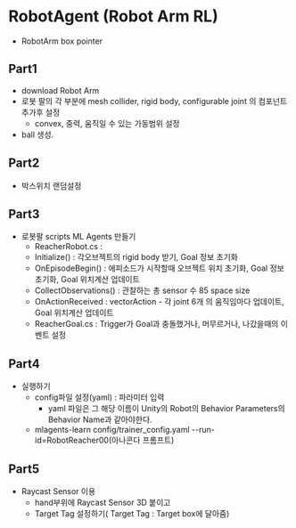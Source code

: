 # RobotAgent (Robot Arm RL)
- RobotArm box pointer

## Part1
- download Robot Arm
- 로봇 팔의 각 부분에 mesh collider, rigid body, configurable joint 의 컴포넌트 추가후 설정
  - convex, 중력, 움직일 수 있는 가동범위 설정
- ball 생성.
## Part2
- 박스위치 랜덤설정
## Part3
- 로봇팔 scripts ML Agents 만들기
  -  ReacherRobot.cs : 
    - Initialize() : 각오브젝트의 rigid body 받기, Goal 정보 초기화
    - OnEpisodeBegin() : 에피소드가 시작할때 오브젝트 위치 초기화, Goal 정보 초기화, Goal 위치계산 업데이트
    - CollectObservations() : 관찰하는 총 sensor 수 85 space size
    - OnActionReceived : vectorAction - 각 joint 6개 의 움직임마다 업데이트, Goal 위치계산 업데이트
  -  ReacherGoal.cs : Trigger가 Goal과 충돌했거나, 머무르거나, 나갔을때의 이벤트 설정
## Part4
- 실행하기
  - config파일 설정(yaml) : 파라미터 입력
    - yaml 파일은 그 해당 이름이 Unity의 Robot의 Behavior Parameters의 Behavior Name과 같아야한다.
  - mlagents-learn config/trainer_config.yaml --run-id=RobotReacher00(아나콘다 프롬프트)

## Part5
- Raycast Sensor 이용
  - hand부위에 Raycast Sensor 3D 붙이고
  - Target Tag 설정하기( Target Tag : Target box에 달아줌)
